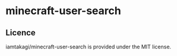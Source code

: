 # minecraft-user-search

## Licence
iamtakagi/minecraft-user-search is provided under the MIT license.
